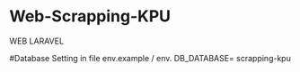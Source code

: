 # Web-Scrapping-KPU
 WEB LARAVEL

#Database Setting in file env.example / env.
DB_DATABASE= scrapping-kpu
